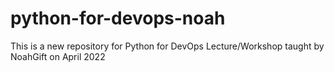 # python-for-devops-noah
This is a new repository for Python for DevOps Lecture/Workshop taught by NoahGift on April 2022
